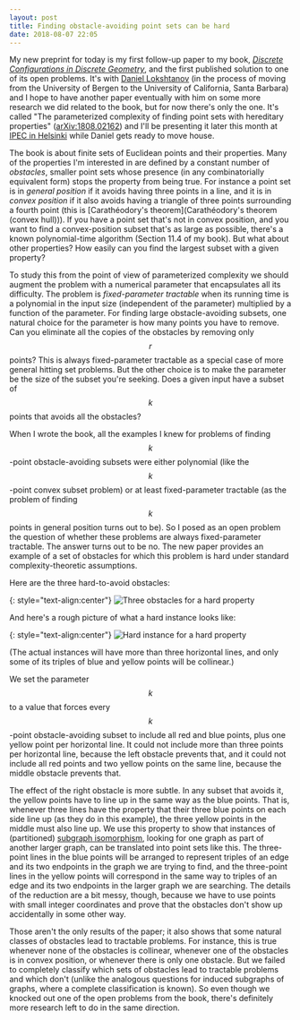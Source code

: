```yaml
---
layout: post
title: Finding obstacle-avoiding point sets can be hard
date: 2018-08-07 22:05
---
```

My new preprint for today is my first follow-up paper to my book, [_Discrete Configurations in Discrete Geometry_](https://www.cambridge.org/eppstein), and the first published solution to one of its open problems. It's with [Daniel Lokshtanov](https://cs.ucsb.edu/people/faculty/lokshtanov) (in the process of moving from the University of Bergen to the University of California, Santa Barbara) and I hope to have another paper eventually with him on some more research we did related to the book, but for now there's only the one. It's called "The parameterized complexity of finding point sets with hereditary properties" ([arXiv:1808.02162](https://arxiv.org/abs/1808.02162)) and I'll be presenting it later this month at [IPEC in Helsinki](http://algo2018.hiit.fi/ipec/) while Daniel gets ready to move house.

The book is about finite sets of Euclidean points and their properties.
Many of the properties I'm interested in are defined by a constant number of _obstacles_, smaller point sets whose presence (in any combinatorially equivalent form) stops the property from being true. For instance a point set is in _general position_ if it avoids having three points in a line, and it is in _convex position_ if it also avoids having a triangle of three points surrounding a fourth point (this is [Carathéodory's theorem](Carathéodory's theorem (convex hull))). If you have a point set that's not in convex position, and you want to find a convex-position subset that's as large as possible, there's a known polynomial-time algorithm (Section 11.4 of my book). But what about other properties? How easily can you find the largest subset with a given property?

To study this from the point of view of parameterized complexity we should augment the problem with a numerical parameter that encapsulates all its difficulty. The problem is _fixed-parameter tractable_ when its running time is a polynomial in the input size (independent of the parameter) multiplied by a function of the parameter. For finding large obstacle-avoiding subsets, one natural choice for the parameter is how many points you have to remove. Can you eliminate all the copies of the obstacles by removing only $$r$$ points? This is always fixed-parameter tractable as a special case of more general hitting set problems. But the other choice is to make the parameter be the size of the subset you're seeking. Does a given input have a subset of $$k$$ points that avoids all the obstacles?

When I wrote the book, all the examples I knew for problems of finding $$k$$-point obstacle-avoiding subsets were either polynomial (like the $$k$$-point convex subset problem) or at least fixed-parameter tractable (as the problem of finding $$k$$ points in general position turns out to be). So I posed as an open problem the question of whether these problems are always fixed-parameter tractable. The answer turns out to be no. The new paper provides an example of a set of obstacles for which this problem is hard under standard complexity-theoretic assumptions.

Here are the three hard-to-avoid obstacles:

{: style="text-align:center"}
![Three obstacles for a hard property]({{site.baseurl}}/assets/2018/forbidden.svg)

And here's a rough picture of what a hard instance looks like:

{: style="text-align:center"}
![Hard instance for a hard property]({{site.baseurl}}/assets/2018/yard.png)

(The actual instances will have more than three horizontal lines, and only some of its triples of blue and yellow points will be collinear.)

We set the parameter $$k$$ to a value that forces every $$k$$-point obstacle-avoiding subset to include all red and blue points, plus one yellow point per horizontal line. It could not include more than three points per horizontal line, because the left obstacle prevents that, and it could not include all red points and two yellow points on the same line, because the middle obstacle prevents that.

The effect of the right obstacle is more subtle. In any subset that avoids it, the yellow points have to line up in the same way as the blue points. That is, whenever three lines have the property that their three blue points on each side line up (as they do in this example), the three yellow points in the middle must also line up. We use this property to show that instances of (partitioned) [subgraph isomorphism](https://en.wikipedia.org/wiki/Subgraph_isomorphism_problem), looking for one graph as part of another larger graph, can be translated into point sets like this. The three-point lines in the blue points will be arranged to represent triples of an edge and its two endpoints in the graph we are trying to find, and the three-point lines in the yellow points will correspond in the same way to triples of an edge and its two endpoints in the larger graph we are searching. The details of the reduction are a bit messy, though, because we have to use points with small integer coordinates and prove that the obstacles don't show up accidentally in some other way.

Those aren't the only results of the paper; it also shows that some natural classes of obstacles lead to tractable problems. For instance, this is true whenever none of the obstacles is collinear, whenever one of the obstacles is in convex position, or whenever there is only one obstacle. But we failed to completely classify which sets of obstacles lead to tractable problems and which don't (unlike the analogous questions for induced subgraphs of graphs, where a complete classification is known). So even though we knocked out one of the open problems from the book, there's definitely more research left to do in the same direction.